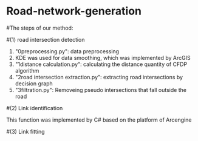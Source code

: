 # Road-network-generation

#The steps of our method:

#(1) road intersection detection 
1) "0preprocessing.py": data preprocessing 
2) KDE was used for data smoothing, which was implemented by ArcGIS
3) "1distance calculation.py": calculating the distance quantity of CFDP algorithm
4) "2road intersection extraction.py": extracting road intersections by decision graph
5) "3filtration.py": Removeing pseudo intersections that fall outside the road

#(2) Link identification

This function was implemented by C# based on the platform of Arcengine 

#(3) Link fitting
